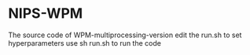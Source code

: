 # NIPS-WPM
The source code of WPM-multiprocessing-version
edit the run.sh to set hyperparameters
use sh run.sh to run the code
